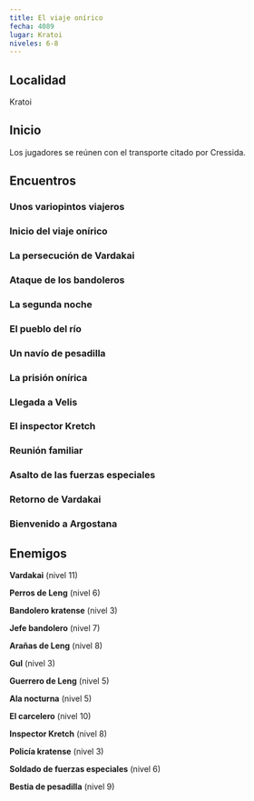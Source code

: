 ```yaml
---
title: El viaje onírico
fecha: 4089
lugar: Kratoi
niveles: 6-8
---
```


## Localidad

Kratoi

## Inicio

Los jugadores se reúnen con el transporte citado por Cressida.

## Encuentros

### Unos variopintos viajeros

### Inicio del viaje onírico

### La persecución de Vardakai

### Ataque de los bandoleros

### La segunda noche

### El pueblo del río

### Un navío de pesadilla

### La prisión onírica

### Llegada a Velis

### El inspector Kretch

### Reunión familiar

### Asalto de las fuerzas especiales

### Retorno de Vardakai

### Bienvenido a Argostana

## Enemigos

**Vardakai** (nivel 11)

**Perros de Leng** (nivel 6)

**Bandolero kratense** (nivel 3)

**Jefe bandolero** (nivel 7)

**Arañas de Leng** (nivel 8)

**Gul** (nivel 3)

**Guerrero de Leng** (nivel 5)

**Ala nocturna** (nivel 5)

**El carcelero** (nivel 10)

**Inspector Kretch** (nivel 8)

**Policía kratense** (nivel 3)

**Soldado de fuerzas especiales** (nivel 6)

**Bestia de pesadilla** (nivel 9)

